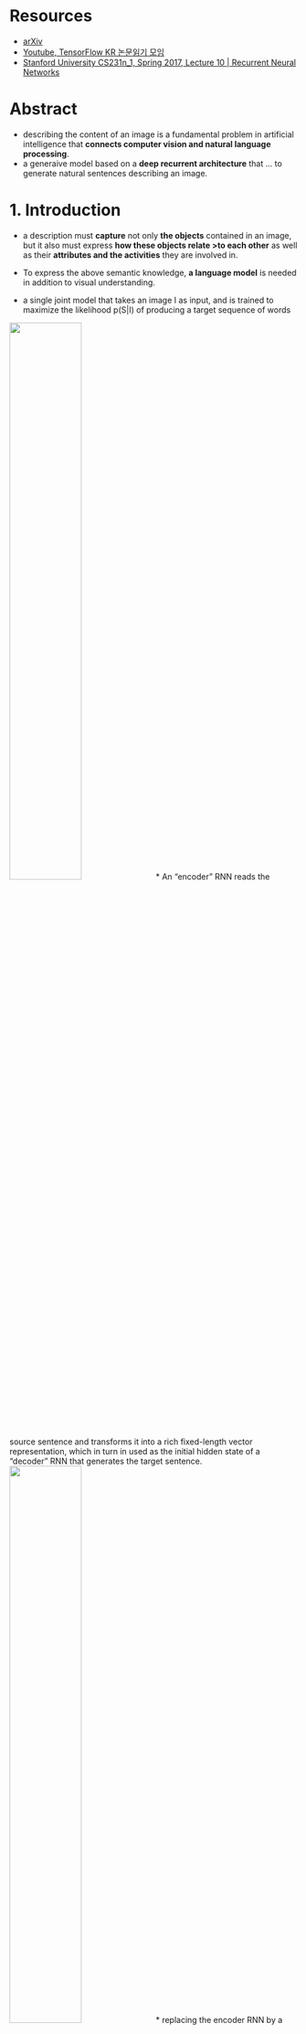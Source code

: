 # Resources
* [arXiv](https://arxiv.org/abs/1411.4555)
* [Youtube, TensorFlow KR 논문읽기 모임](https://www.youtube.com/watch?v=BrmCnoYhQb4&t=0s&index=42&list=PL0oFI08O71gKjGhaWctTPvvM7_cVzsAtK)
* [Stanford University CS231n_1, Spring 2017, Lecture 10 | Recurrent Neural Networks](https://youtu.be/6niqTuYFZLQ?t=3347)


# Abstract

* describing the content of an image is a fundamental problem in artificial intelligence that **connects computer vision and natural language processing**.
* a generaive model based on a **deep recurrent architecture** that ... to generate natural sentences describing an image.

# 1. Introduction

* a description must **capture** not only **the objects** contained in an image, but it also must express **how these objects relate >to each other** as well as their **attributes and the activities** they are involved in.
* To express the above semantic knowledge, **a language model** is needed in addition to visual understanding.

* a single joint model that takes an image I as input, and is trained to maximize the likelihood p(S|I) of producing a target sequence of words


<img src="https://github.com/Deepest-Project/Greedy-Survey/blob/ys/Papers/Show%20and%20Tell/intro_0.PNG?raw=true" width="50%" height="50%">
* An “encoder” RNN reads the source sentence and transforms it into a rich fixed-length vector representation, which in turn in used as the initial hidden state of a “decoder” RNN that generates the target sentence.

<img src="https://github.com/Deepest-Project/Greedy-Survey/blob/ys/Papers/Show%20and%20Tell/intro_1.PNG?raw=true" width="50%" height="50%">
* replacing the encoder RNN by a deep convolution neural network(CNN). CNNs can produce a rich representation of the input images by embedding it to a fixed-length vector which can be used by another tasks.
* use last hidden layer as an input to the RNN decoder that generates sentences.
* We call this model the Neural Image Capion, or NIC.

### Contributions:
1) end-to-end system for the problem.
2) combines state-of-art sub-networks for vision and language models.
3) yields significantly better performance compared to state-of-the-art approaches
  \* Pascal dataset(BLEU score): 25 to 59 (human performance is 69), Flickr30k: 56 to 66, SBU: 19 to 28)
  
  
# 2. Related Work
1) Mainly for video. systems composed of visual primitive recognizers combine with structured formal language.
    \- heavily hand-designed, relatively brittle and have been demonstrated only limited domain.
2) Systems dealing with image description were made after some advances in recognition of objects.
    \- These are also limited in their expressivity.
3) The idea of co-embedding of images and text in the same vector space. Descriptions are retrieved which lie close to the image in the embedding space.
    \- do not attempt to generate novel descriptions.
  * the above approaches cannot describe previously unseen compositions of objects, even though the individual objects might have been observed in the training data.
4) Simillar recurrent NN for was introduced.  These networks use sentences as RNN input whereas Show and Tell use the visual input to the RNN model directly.
  * As a result of these seemingly insignificant differences, our system achieves substantially better results on the established benchmarks.

# 3. Model

> Machine translation models make use of a recurrent neural network which **encodes the variable length input** into a fixed dimensional vector, and uses this representation to **“decode” it to the desired output sentence.** <br />
> Thus, it is natural to use the same approach where, given **an image** (instead of an input sentence in the source language), one applies the same principle of “translating” it into its description.

<img src="https://github.com/Deepest-Project/Greedy-Survey/blob/ys/Papers/Show%20and%20Tell/1.PNG?raw=true" width="50%" height="50%">
<br />

<img src="https://github.com/Deepest-Project/Greedy-Survey/blob/ys/Papers/Show%20and%20Tell/theta.PNG?raw=true" width="1%" height="1%"> : parameters of our model  
_I_ : image  
_S_ : correct transcription (unbounded length)

<img src="https://github.com/Deepest-Project/Greedy-Survey/blob/ys/Papers/Show%20and%20Tell/2.PNG?raw=true" width="50%" height="50%">

* It is common to apply the chain rule to model the joint probability over S_0, ... S_N, where N is the length of this particular example.
* we **optimize the sum of the log probabilities as described in (2)** over the whole training set using **stochastic gradient descent.**

<img src="https://github.com/Deepest-Project/Greedy-Survey/blob/ys/Papers/Show%20and%20Tell/3.PNG?raw=true" width="50%" height="50%">
RNN은 위와 같은 구조를 가지고 있기 때문에 (2)와 같은 상황을 다루기에 적합한 모델이다.
NIC에서는 LSTM을 사용하였다. images의 representation을 위해서 CNN을 사용하였다. 그리고 단어들은 임베딩 모델로 represent 되었다.



### 3.1 LSTM-based Sentence Generator

<img src="https://github.com/Deepest-Project/Greedy-Survey/blob/ys/Papers/Show%20and%20Tell/4.PNG?raw=true" width="50%" height="50%">
<img src="https://github.com/Deepest-Project/Greedy-Survey/blob/ys/Papers/Show%20and%20Tell/5.PNG?raw=true" width="50%" height="50%">
<img src="https://github.com/Deepest-Project/Greedy-Survey/blob/ys/Papers/Show%20and%20Tell/LSTM_cs231n.PNG?raw=true" width="50%" height="50%">
<img src="https://github.com/Deepest-Project/Greedy-Survey/blob/ys/Papers/Show%20and%20Tell/LSTM_cs231n.PNG?raw=true" width="50%" height="50%">
\* LSTM에 대한 구체적인 설명은 cs231n 링크로 대체하겠습니다. <br />[Stanford University CS231n_1, Spring 2017, Lecture 10 | Recurrent Neural Networks](https://youtu.be/6niqTuYFZLQ?t=3347)

#### Training
* The LSTM model is **trained to predict each word of the sentence** after it has **seen the image as well as all preceding words** as defined by **p(S<sub>t</sub>|I, S<sub>0</sub> , ..., S<sub>t-1</sub>)**.
<img src="https://github.com/Deepest-Project/Greedy-Survey/blob/ys/Papers/Show%20and%20Tell/6.PNG?raw=true" width="50%" height="50%">
<img src="https://github.com/Deepest-Project/Greedy-Survey/blob/ys/Papers/Show%20and%20Tell/7.PNG?raw=true" width="50%" height="50%">

* 위 그림과 함께 LSTM에 과정에 대한 기본적인 설명이 나옵니다.
* 각각의 단어를 Dictionary 사이즈와 같은 차원의 one-hot vecotr S<sub>t</sub>로 represent 했습니다.
* S<sub>0</sub>는 start word 이고, S<sub>N</sub>은 stop word입니다.
* We empirically verified that feeding the image at each time step as an extra input yields inferior results, as the network can explicitly exploit noise in the image and overfits more easily.

**Loss:**

<img src="https://github.com/Deepest-Project/Greedy-Survey/blob/ys/Papers/Show%20and%20Tell/8.PNG?raw=true" width="50%" height="50%"><b />

Our loss is **the sum of the negative log likelihood** of the correct word at each step **all the parameters of the LSTM, the top layer of the image embedder CNN and word embeddings W<sub>e</sub>**

#### Inference

>주어진 이미지로부터 문장을 생성하는 것에는 많은 방법이 있다고 합니다.<br />
> **Sampling:** we just sample **the first word according to p1**, then provide the corresponding embedding **as input** and sample p2, **continuing like this** until we sample the special end-of-sentence token or some maximum length. <br />
> **BeamSearch:** iteratively consider the set of the k best sentences up to time t as candidates to generate sentences of size t + 1, and keep only the resulting best k of them.
<img src="https://github.com/Deepest-Project/Greedy-Survey/blob/ys/Papers/Show%20and%20Tell/Beamsearch.PNG?raw=true" width="50%" height="50%">
<img src="https://github.com/Deepest-Project/Greedy-Survey/blob/ys/Papers/Show%20and%20Tell/Beamsearch2.PNG?raw=true" width="50%" height="50%">
\*출처: https://www.oreilly.com/learning/caption-this-with-tensorflow, https://www.youtube.com/watch?v=UXW6Cs82UKo

# 4. Experiments

### 4.1. Evaluation Mertrics

* The most reliable (but time consuming) is to **ask for raters to give a subjective score** on the usefulness of each desciption given the image.
* In this paper, we used this to reinforce that some of the automatic metrics indeed correlate with this subjective score.
* we set up an **Amazon Mechanical Turk experiment**. Each image was rated by **2 workers**.
* **BLEU score:** a form of precision of word n-grams between generated and reference sentences
* **Perplexity:** geometric mean of the inverse probability for each predicted world. But they didn't report it.
* We report two such metrics - METEOR and Cider - hoping for much more discussion and research to arise regarding the choice of metric.
* transforming the description generation task into a ranking task is unsatisfactory.

### 4.2. Datasets

<img src="https://github.com/Deepest-Project/Greedy-Survey/blob/ys/Papers/Show%20and%20Tell/9.PNG?raw=true" width="50%" height="50%">

### 4.3 Results

>we wanted to answwer questions such as
>1) how data size affects generalization
>2) what kinds of transfer learning it would be able to achieve
>3) how it would deal with weakly labeled example
> * performed experiments on five different datasets.

#### 4.3.1 Training Details

* overfitting과의 싸움이 가장 힘들었다. 질이 높은 데이터셋이 100,000장보다 적어서 힘들었다. training set sizes가 커지면 좋아질 것이다.
* overfitting을 피하기 위해서 pretrained model(e.g., on ImageNet)의 weights로 intialize를 했다.
* W<sub>e</sub>도 직접 initalize 하려고 했는데, 큰 이점이 없어서 uninitialized 채로 두었다.
* Dropout과 ensembling이 조금 BLEU를 높였다.
* fixed learning rate and no momentum.
* All weights were randomly initialized except for the CNN weights.
* used 512 dimensions for the embeddings and the size of the LSTM memory.
* Descriptions were preprocessed with basic tokenization, keeping all words that appeared at least 5 times in the training set.

#### 4.3.2 Generation Results

<img src="https://github.com/Deepest-Project/Greedy-Survey/blob/ys/Papers/Show%20and%20Tell/10.PNG?raw=true" width="50%" height="50%">

논문으로 대체하겠습니다.

#### 4.3.3 Transfer learning, Data Size and Label Quality

* transfer learning and data size
  * Flickr30k로 트레이닝하고 Flickr8k로 테스트했더니 BLEU가 4 points 향상되었다.
  * MSCOCO는 Flickr30k보다 5배 많은데, 구조가 다르다보니 BLEU는 10 points 하락하였다. 그럼에도 불구하고 descriptions은 잘 되었다.
  * PASCAL은 공식적인 training set이 없고 Flickr과 MSCOCO와 독립적이다. 역시 데이터셋이 작은 Flickr30k부터의 transfer learning이 더 결과가 안좋았다.

#### 4.3.4 Generation Diversity Discussion

<img src="https://github.com/Deepest-Project/Greedy-Survey/blob/ys/Papers/Show%20and%20Tell/11.PNG?raw=true" width="50%" height="50%">

* an obvious question is whether the model generates **novel captions**, and whether the generated captions are both **diverse and high quality**.
* 위 그림은 Beam search로 찾은 문장들이다. 상위 15개의 생성된 문장들의 스코어가 58로 인간과 비슷하다.
* 최적의 후보를 선택하면 80%가 예제 문장들이다. 데이터의 양이 적기 때문에 놀랄 일이 아니다.
* 하지만 상위 15개의 문장을 살펴보면 반 정도가 새로 생성된 문장이다(여전히 BLEU score가 높다). diversity와 quality가 높음을 보여준다.


#### 4.3.5 Ranking Results

ranking이 unsatisfactory way라고 생각하지만 많은 paper들이 쓴다. 그래서 했는데 잘한다.

<img src="https://github.com/Deepest-Project/Greedy-Survey/blob/ys/Papers/Show%20and%20Tell/12.PNG?raw=true" width="50%" height="50%">

#### 4.3.6 Human Evaluation

<img src="https://github.com/Deepest-Project/Greedy-Survey/blob/ys/Papers/Show%20and%20Tell/13.PNG?raw=true" width="50%" height="50%">
* This shows that BLEU is not a perfect metric, as it does not capture well the difference between NIC and human descriptions assessed by raters.
<img src="https://github.com/Deepest-Project/Greedy-Survey/blob/ys/Papers/Show%20and%20Tell/human.PNG?raw=true" width="50%" height="50%">


#### 4.3.7 Analysis of Embeddings

<img src="https://github.com/Deepest-Project/Greedy-Survey/blob/ys/Papers/Show%20and%20Tell/embedding.PNG?raw=true" width="50%" height="50%">

임베딩도 잘 된 것을 알 수 있다.

****************************************************************************************************************************************

## 추가자료/Show and Attend and Tell
